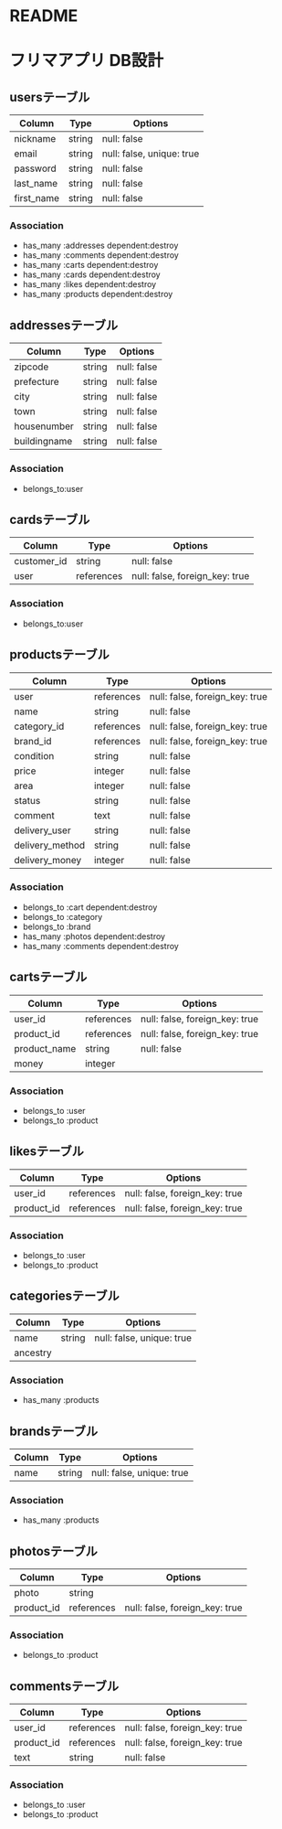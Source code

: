 # README

# フリマアプリ DB設計

## usersテーブル
|Column|Type|Options|
|------|----|-------|
|nickname|string|null: false|
|email|string|null: false, unique: true|
|password|string|null: false|
|last_name|string|null: false|
|first_name|string|null: false|
### Association
- has_many :addresses dependent:destroy
- has_many :comments dependent:destroy
- has_many :carts dependent:destroy
- has_many :cards dependent:destroy
- has_many :likes dependent:destroy
- has_many :products dependent:destroy

## addressesテーブル
|Column|Type|Options|
|------|----|-------|
|zipcode|string|null: false|
|prefecture|string|null: false|
|city|string|null: false|
|town|string|null: false|
|housenumber|string|null: false|
|buildingname|string|null: false|
### Association
- belongs_to:user

## cardsテーブル
|Column|Type|Options|
|------|----|-------|
|customer_id|string|null: false|
|user|references|null: false, foreign_key: true|
### Association
- belongs_to:user

## productsテーブル
|Column|Type|Options|
|------|----|-------|
|user|references|null: false, foreign_key: true|
|name|string|null: false|
|category_id|references|null: false, foreign_key: true|
|brand_id|references|null: false, foreign_key: true|
|condition|string|null: false|
|price|integer|null: false|
|area|integer|null: false|
|status|string|null: false|
|comment|text|null: false|
|delivery_user|string|null: false|
|delivery_method|string|null: false|
|delivery_money|integer|null: false|
### Association
- belongs_to :cart dependent:destroy
- belongs_to :category
- belongs_to :brand
- has_many :photos dependent:destroy
- has_many :comments dependent:destroy


## cartsテーブル
|Column|Type|Options|
|------|----|-------|
|user_id|references|null: false, foreign_key: true|
|product_id|references|null: false, foreign_key: true|
|product_name|string|null: false|
|money|integer|
### Association
- belongs_to :user
- belongs_to :product

## likesテーブル
|Column|Type|Options|
|------|----|-------|
|user_id|references|null: false, foreign_key: true|
|product_id|references|null: false, foreign_key: true|
### Association
- belongs_to :user
- belongs_to :product

## categoriesテーブル
|Column|Type|Options|
|------|----|-------|
|name|string|null: false, unique: true|
|ancestry|
### Association
- has_many :products

## brandsテーブル
|Column|Type|Options|
|------|----|-------|
|name|string|null: false, unique: true|
### Association
- has_many :products

## photosテーブル
|Column|Type|Options|
|------|----|-------|
|photo|string|
|product_id|references|null: false, foreign_key: true|
### Association
- belongs_to :product

## commentsテーブル
|Column|Type|Options|
|------|----|-------|
|user_id|references|null: false, foreign_key: true|
|product_id|references|null: false, foreign_key: true|
|text|string|null: false|
### Association
- belongs_to :user 
- belongs_to :product